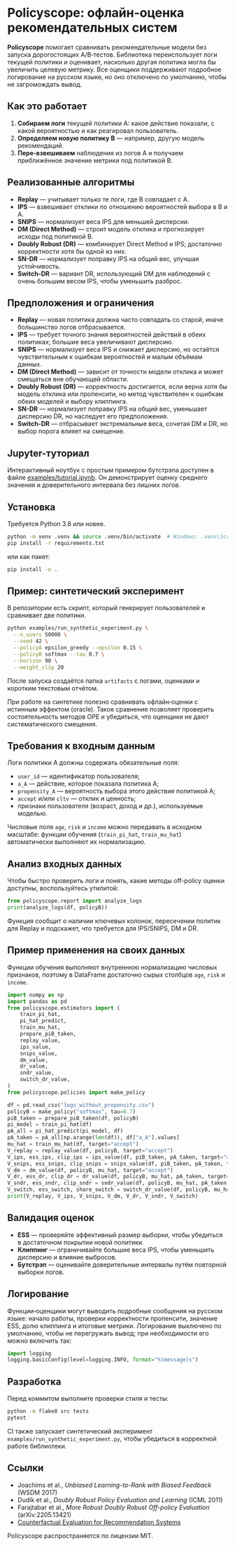 # Policyscope: офлайн-оценка рекомендательных систем

**Policyscope** помогает сравнивать рекомендательные модели без запуска дорогостоящих A/B‑тестов.
Библиотека переиспользует логи текущей политики и оценивает, насколько другая политика могла бы увеличить целевую метрику.
Все оценщики поддерживают подробное логирование на русском языке, но оно отключено по умолчанию, чтобы не загромождать вывод.

## Как это работает

1. **Собираем логи** текущей политики A: какое действие показали, с какой вероятностью и как реагировал пользователь.
2. **Определяем новую политику B** — например, другую модель рекомендаций.
3. **Пере‑взвешиваем** наблюдения из логов A и получаем приближённое значение метрики под политикой B.

## Реализованные алгоритмы

- **Replay** — учитывает только те логи, где B совпадает с A.
- **IPS** — взвешивает отклики по отношению вероятностей выбора в B и A.
- **SNIPS** — нормализует веса IPS для меньшей дисперсии.
- **DM (Direct Method)** — строит модель отклика и прогнозирует исходы под политикой B.
- **Doubly Robust (DR)** — комбинирует Direct Method и IPS; достаточно корректности хотя бы одной из них.
- **SN-DR** — нормализует поправку IPS на общий вес, улучшая устойчивость.
- **Switch-DR** — вариант DR, использующий DM для наблюдений с очень большим весом IPS, чтобы уменьшить разброс.

## Предположения и ограничения

- **Replay** — новая политика должна часто совпадать со старой, иначе большинство логов отбрасывается.
- **IPS** — требует точного знания вероятностей действий в обеих политиках; большие веса увеличивают дисперсию.
- **SNIPS** — нормализует веса IPS и снижает дисперсию, но остаётся чувствительным к ошибкам вероятностей и малым объёмам данных.
- **DM (Direct Method)** — зависит от точности модели отклика и может смещаться вне обучающей области.
- **Doubly Robust (DR)** — корректность достигается, если верна хотя бы модель отклика или пропенсити, но метод чувствителен к ошибкам обеих моделей и выбору клиппинга.
- **SN-DR** — нормализует поправку IPS на общий вес, уменьшает дисперсию DR, но наследует его предположения.
- **Switch-DR** — отбрасывает экстремальные веса, сочетая DM и DR, но выбор порога влияет на смещение.

## Jupyter-туториал

Интерактивный ноутбук с простым примером бутстрэпа доступен в файле [examples/tutorial.ipynb](examples/tutorial.ipynb). Он демонстрирует оценку среднего значения и доверительного интервала без лишних логов.

## Установка

Требуется Python 3.8 или новее.

```bash
python -m venv .venv && source .venv/bin/activate  # Windows: .venv\Scripts\activate
pip install -r requirements.txt
```

или как пакет:

```bash
pip install -e .
```

## Пример: синтетический эксперимент

В репозитории есть скрипт, который генерирует пользователей и сравнивает две политики.

```bash
python examples/run_synthetic_experiment.py \
  --n_users 50000 \
  --seed 42 \
  --policyA epsilon_greedy --epsilon 0.15 \
  --policyB softmax --tau 0.7 \
  --horizon 90 \
  --weight_clip 20
```

После запуска создаётся папка `artifacts` с логами, оценками и коротким текстовым отчётом.

При работе на синтетике полезно сравнивать офлайн‑оценки с истинным эффектом (oracle). Такое сравнение позволяет проверить состоятельность методов OPE и убедиться, что оценщики не дают систематического смещения.

## Требования к входным данным

Логи политики A должны содержать обязательные поля:

- `user_id` — идентификатор пользователя;
- `a_A` — действие, которое показала политика A;
- `propensity_A` — вероятность выбора этого действия политикой A;
- `accept` и/или `cltv` — отклик и ценность;
- признаки пользователя (возраст, доход и др.), используемые моделью.

Числовые поля `age`, `risk` и `income` можно передавать в исходном масштабе:
функции обучения (`train_pi_hat`, `train_mu_hat`) автоматически выполняют их
нормализацию.

## Анализ входных данных

Чтобы быстро проверить логи и понять, какие методы off-policy оценки доступны,
воспользуйтесь утилитой:

```python
from policyscope.report import analyze_logs
print(analyze_logs(df, policyB))
```

Функция сообщит о наличии ключевых колонок, пересечении политик для Replay и
подскажет, что требуется для IPS/SNIPS, DM и DR.

## Пример применения на своих данных

Функции обучения выполняют внутреннюю нормализацию числовых признаков,
поэтому в DataFrame достаточно сырых столбцов `age`, `risk` и `income`.

```python
import numpy as np
import pandas as pd
from policyscope.estimators import (
    train_pi_hat,
    pi_hat_predict,
    train_mu_hat,
    prepare_piB_taken,
    replay_value,
    ips_value,
    snips_value,
    dm_value,
    dr_value,
    sndr_value,
    switch_dr_value,
)
from policyscope.policies import make_policy

df = pd.read_csv("logs_without_propensity.csv")
policyB = make_policy("softmax", tau=0.7)
piB_taken = prepare_piB_taken(df, policyB)
pi_model = train_pi_hat(df)
pA_all = pi_hat_predict(pi_model, df)
pA_taken = pA_all[np.arange(len(df)), df["a_A"].values]
mu_hat = train_mu_hat(df, target="accept")
V_replay = replay_value(df, policyB, target="accept")
V_ips, ess_ips, clip_ips = ips_value(df, piB_taken, pA_taken, target="accept")
V_snips, ess_snips, clip_snips = snips_value(df, piB_taken, pA_taken, target="accept")
V_dm = dm_value(df, policyB, mu_hat, target="accept")
V_dr, ess_dr, clip_dr = dr_value(df, policyB, mu_hat, pA_taken, target="accept")
V_sndr, ess_sndr, clip_sndr = sndr_value(df, policyB, mu_hat, pA_taken, target="accept")
V_switch, ess_switch, share_switch = switch_dr_value(df, policyB, mu_hat, pA_taken, tau=20, target="accept")
print(V_replay, V_ips, V_snips, V_dm, V_dr, V_sndr, V_switch)
```

## Валидация оценок

- **ESS** — проверяйте эффективный размер выборки, чтобы убедиться в достаточном покрытии новой политики.
- **Клиппинг** — ограничивайте большие веса IPS, чтобы уменьшить дисперсию и влияние выбросов.
- **Бутстрэп** — оценивайте доверительные интервалы путём повторной выборки логов.

## Логирование

Функции‑оценщики могут выводить подробные сообщения на русском языке: начало работы, проверки корректности пропенсити, значение ESS, долю клиппинга и итоговые метрики.
Логирование выключено по умолчанию, чтобы не перегружать вывод; при необходимости его можно включить так:

```python
import logging
logging.basicConfig(level=logging.INFO, format="%(message)s")
```

## Разработка

Перед коммитом выполните проверки стиля и тесты:

```bash
python -m flake8 src tests
pytest
```

CI также запускает синтетический эксперимент `examples/run_synthetic_experiment.py`, чтобы убедиться в корректной работе библиотеки.

## Ссылки

- Joachims et al., *Unbiased Learning-to-Rank with Biased Feedback* (WSDM 2017)
- Dudík et al., *Doubly Robust Policy Evaluation and Learning* (ICML 2011)
- Farajtabar et al., *More Robust Doubly Robust Off-policy Evaluation* (arXiv:2205.13421)
- [Counterfactual Evaluation for Recommendation Systems](https://eugeneyan.com/writing/offline-recsys/)

Policyscope распространяется по лицензии MIT.
